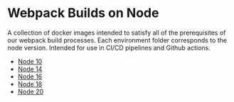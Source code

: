 # Webpack Builds on Node

A collection of docker images intended to satisfy all of the prerequisites of
our webpack build processes. Each environment folder corresponds to the node
version. Intended for use in CI/CD pipelines and Github actions.

- [Node 10](/10)
- [Node 14](/14)
- [Node 16](/16)
- [Node 18](/18)
- [Node 20](/20)
